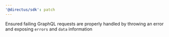 ```yaml
---
'@directus/sdk': patch
---
```


Ensured failing GraphQL requests are properly handled by throwing an error and exposing `errors` and `data` information

